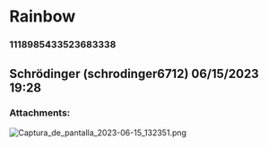 # Rainbow
### 1118985433523683338
## Schrödinger (schrodinger6712) 06/15/2023 19:28 

> 
### Attachments: 
![Captura_de_pantalla_2023-06-15_132351.png](https://yuzudiscordbackup.s3.us-west-2.amazonaws.com/files-media/1118985433523683338_Captura_de_pantalla_2023-06-15_132351.png)


